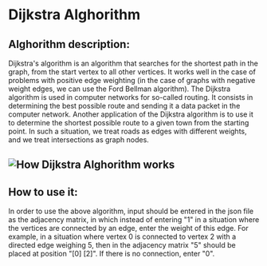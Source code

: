 # Dijkstra Alghorithm

## Alghorithm description:

Dijkstra's algorithm is an algorithm that searches for the shortest path in the graph, from the start vertex to all other vertices. It works well in the case of problems with positive edge weighting (in the case of graphs with negative weight edges, we can use the Ford Bellman algorithm). The Dijkstra algorithm is used in computer networks for so-called routing. It consists in determining the best possible route and sending it a data packet in the computer network. Another application of the Dijkstra algorithm is to use it to determine the shortest possible route to a given town from the starting point. In such a situation, we treat roads as edges with different weights, and we treat intersections as graph nodes.

![How Dijkstra Alghorithm works](http://cstwiki.wtb.tue.nl/images/Dijkstra_EMC3_2019.gif)
---

## How to use it:
In order to use the above algorithm, input should be entered in the json file as the adjacency matrix, in which instead of entering "1" in a situation where the vertices are connected by an edge, enter the weight of this edge. For example, in a situation where vertex 0 is connected to vertex 2 with a directed edge weighing 5, then in the adjacency matrix "5" should be placed at position "[0] [2]". If there is no connection, enter "0".
